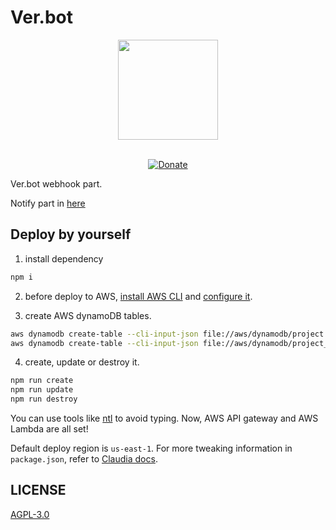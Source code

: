 # Ver.bot

<div align="center">
        <img src="https://rping.github.io/Ver.bot-site/img/vbot.png" width="160">
</div>
<br />

<div align="center">

[![Donate](https://img.shields.io/badge/Donate-PayPal-green.svg)](https://www.paypal.com/cgi-bin/webscr?cmd=_s-xclick&hosted_button_id=SVRBTQKRQ5VGE)

</div>

Ver.bot webhook part.

Notify part in [here](https://github.com/RPing/Ver.bot-notify)

## Deploy by yourself
1. install dependency
```bash
npm i
```

2. before deploy to AWS, [install AWS CLI][1] and [configure it][2].

3. create AWS dynamoDB tables.
```bash
aws dynamodb create-table --cli-input-json file://aws/dynamodb/project.json
aws dynamodb create-table --cli-input-json file://aws/dynamodb/project_detail.json
```

4. create, update or destroy it.
```bash
npm run create
npm run update
npm run destroy
```

You can use tools like [ntl][3] to avoid typing.
Now, AWS API gateway and AWS Lambda are all set!

Default deploy region is `us-east-1`. For more tweaking information in `package.json`, refer to [Claudia docs][4].

## LICENSE
[AGPL-3.0](LICENSE)

[1]: http://docs.aws.amazon.com/cli/latest/userguide/installing.html
[2]:  http://docs.aws.amazon.com/cli/latest/userguide/cli-chap-getting-started.html
[3]: https://github.com/ruyadorno/ntl
[4]: https://github.com/claudiajs/claudia/tree/master/docs
